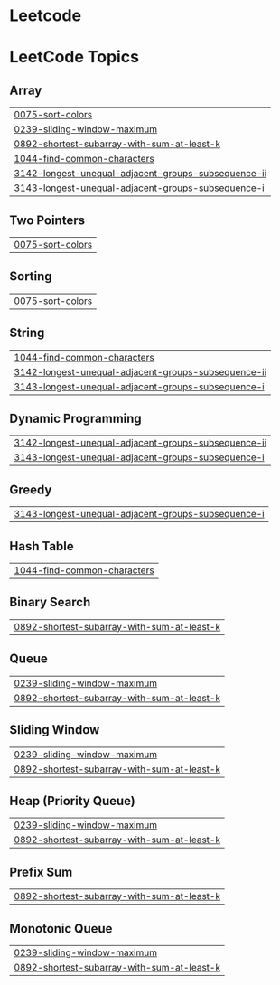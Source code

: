 # Leetcode
<!---LeetCode Topics Start-->
# LeetCode Topics
## Array
|  |
| ------- |
| [0075-sort-colors](https://github.com/shahiiddd/Leetcode/tree/master/0075-sort-colors) |
| [0239-sliding-window-maximum](https://github.com/shahiiddd/Leetcode/tree/master/0239-sliding-window-maximum) |
| [0892-shortest-subarray-with-sum-at-least-k](https://github.com/shahiiddd/Leetcode/tree/master/0892-shortest-subarray-with-sum-at-least-k) |
| [1044-find-common-characters](https://github.com/shahiiddd/Leetcode/tree/master/1044-find-common-characters) |
| [3142-longest-unequal-adjacent-groups-subsequence-ii](https://github.com/shahiiddd/Leetcode/tree/master/3142-longest-unequal-adjacent-groups-subsequence-ii) |
| [3143-longest-unequal-adjacent-groups-subsequence-i](https://github.com/shahiiddd/Leetcode/tree/master/3143-longest-unequal-adjacent-groups-subsequence-i) |
## Two Pointers
|  |
| ------- |
| [0075-sort-colors](https://github.com/shahiiddd/Leetcode/tree/master/0075-sort-colors) |
## Sorting
|  |
| ------- |
| [0075-sort-colors](https://github.com/shahiiddd/Leetcode/tree/master/0075-sort-colors) |
## String
|  |
| ------- |
| [1044-find-common-characters](https://github.com/shahiiddd/Leetcode/tree/master/1044-find-common-characters) |
| [3142-longest-unequal-adjacent-groups-subsequence-ii](https://github.com/shahiiddd/Leetcode/tree/master/3142-longest-unequal-adjacent-groups-subsequence-ii) |
| [3143-longest-unequal-adjacent-groups-subsequence-i](https://github.com/shahiiddd/Leetcode/tree/master/3143-longest-unequal-adjacent-groups-subsequence-i) |
## Dynamic Programming
|  |
| ------- |
| [3142-longest-unequal-adjacent-groups-subsequence-ii](https://github.com/shahiiddd/Leetcode/tree/master/3142-longest-unequal-adjacent-groups-subsequence-ii) |
| [3143-longest-unequal-adjacent-groups-subsequence-i](https://github.com/shahiiddd/Leetcode/tree/master/3143-longest-unequal-adjacent-groups-subsequence-i) |
## Greedy
|  |
| ------- |
| [3143-longest-unequal-adjacent-groups-subsequence-i](https://github.com/shahiiddd/Leetcode/tree/master/3143-longest-unequal-adjacent-groups-subsequence-i) |
## Hash Table
|  |
| ------- |
| [1044-find-common-characters](https://github.com/shahiiddd/Leetcode/tree/master/1044-find-common-characters) |
## Binary Search
|  |
| ------- |
| [0892-shortest-subarray-with-sum-at-least-k](https://github.com/shahiiddd/Leetcode/tree/master/0892-shortest-subarray-with-sum-at-least-k) |
## Queue
|  |
| ------- |
| [0239-sliding-window-maximum](https://github.com/shahiiddd/Leetcode/tree/master/0239-sliding-window-maximum) |
| [0892-shortest-subarray-with-sum-at-least-k](https://github.com/shahiiddd/Leetcode/tree/master/0892-shortest-subarray-with-sum-at-least-k) |
## Sliding Window
|  |
| ------- |
| [0239-sliding-window-maximum](https://github.com/shahiiddd/Leetcode/tree/master/0239-sliding-window-maximum) |
| [0892-shortest-subarray-with-sum-at-least-k](https://github.com/shahiiddd/Leetcode/tree/master/0892-shortest-subarray-with-sum-at-least-k) |
## Heap (Priority Queue)
|  |
| ------- |
| [0239-sliding-window-maximum](https://github.com/shahiiddd/Leetcode/tree/master/0239-sliding-window-maximum) |
| [0892-shortest-subarray-with-sum-at-least-k](https://github.com/shahiiddd/Leetcode/tree/master/0892-shortest-subarray-with-sum-at-least-k) |
## Prefix Sum
|  |
| ------- |
| [0892-shortest-subarray-with-sum-at-least-k](https://github.com/shahiiddd/Leetcode/tree/master/0892-shortest-subarray-with-sum-at-least-k) |
## Monotonic Queue
|  |
| ------- |
| [0239-sliding-window-maximum](https://github.com/shahiiddd/Leetcode/tree/master/0239-sliding-window-maximum) |
| [0892-shortest-subarray-with-sum-at-least-k](https://github.com/shahiiddd/Leetcode/tree/master/0892-shortest-subarray-with-sum-at-least-k) |
<!---LeetCode Topics End-->